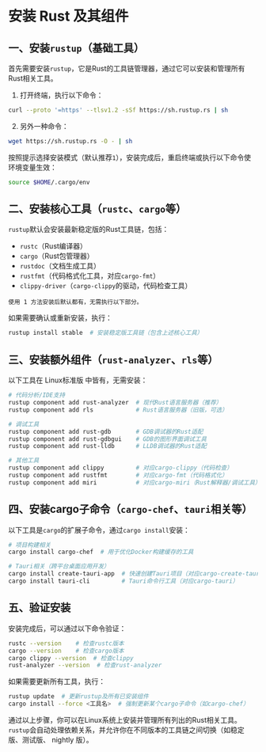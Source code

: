 # 安装 Rust 及其组件

## 一、安装`rustup`（基础工具）

首先需要安装`rustup`，它是Rust的工具链管理器，通过它可以安装和管理所有Rust相关工具。

1. 打开终端，执行以下命令：
```bash
curl --proto '=https' --tlsv1.2 -sSf https://sh.rustup.rs | sh
```
2. 另外一种命令：
```bash
wget https://sh.rustup.rs -O - | sh
```

按照提示选择安装模式（默认推荐`1`），安装完成后，重启终端或执行以下命令使环境变量生效：
```bash
source $HOME/.cargo/env
```


## 二、安装核心工具（`rustc`、`cargo`等）
`rustup`默认会安装最新稳定版的Rust工具链，包括：
- `rustc`（Rust编译器）
- `cargo`（Rust包管理器）
- `rustdoc`（文档生成工具）
- `rustfmt`（代码格式化工具，对应`cargo-fmt`）
- `clippy-driver`（`cargo-clippy`的驱动，代码检查工具）

`使用 1 方法安装后默认都有，无需执行以下部分。`

如果需要确认或重新安装，执行：
```bash
rustup install stable  # 安装稳定版工具链（包含上述核心工具）
```

## 三、安装额外组件（`rust-analyzer`、`rls`等）
以下工具在 Linux标准版 中皆有，无需安装：

```bash
# 代码分析/IDE支持
rustup component add rust-analyzer  # 现代Rust语言服务器（推荐）
rustup component add rls            # Rust语言服务器（旧版，可选）

# 调试工具
rustup component add rust-gdb       # GDB调试器的Rust适配
rustup component add rust-gdbgui    # GDB的图形界面调试工具
rustup component add rust-lldb      # LLDB调试器的Rust适配

# 其他工具
rustup component add clippy         # 对应cargo-clippy（代码检查）
rustup component add rustfmt        # 对应cargo-fmt（代码格式化）
rustup component add miri           # 对应cargo-miri（Rust解释器/调试工具）
```


## 四、安装cargo子命令（`cargo-chef`、`tauri`相关等）
以下工具是`cargo`的扩展子命令，通过`cargo install`安装：

```bash
# 项目构建相关
cargo install cargo-chef  # 用于优化Docker构建缓存的工具

# Tauri相关（跨平台桌面应用开发）
cargo install create-tauri-app  # 快速创建Tauri项目（对应cargo-create-tauri-app）
cargo install tauri-cli         # Tauri命令行工具（对应cargo-tauri）
```


## 五、验证安装
安装完成后，可以通过以下命令验证：
```bash
rustc --version    # 检查rustc版本
cargo --version    # 检查cargo版本
cargo clippy --version  # 检查clippy
rust-analyzer --version  # 检查rust-analyzer
```

如果需要更新所有工具，执行：
```bash
rustup update  # 更新rustup及所有已安装组件
cargo install --force <工具名>  # 强制更新某个cargo子命令（如cargo-chef）
```


通过以上步骤，你可以在Linux系统上安装并管理所有列出的Rust相关工具。`rustup`会自动处理依赖关系，并允许你在不同版本的工具链之间切换（如稳定版、测试版、 nightly 版）。
